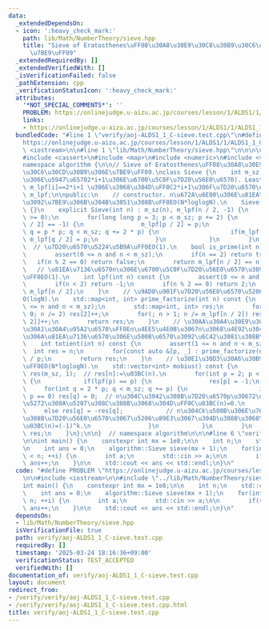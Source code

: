 ```yaml
---
data:
  _extendedDependsOn:
  - icon: ':heavy_check_mark:'
    path: lib/Math/NumberTheory/sieve.hpp
    title: "Sieve of Eratosthenes\uFF08\u30A8\u30E9\u30C8\u30B9\u30C6\u30CD\u30B9\u306E\
      \u7BE9\uFF09"
  _extendedRequiredBy: []
  _extendedVerifiedWith: []
  _isVerificationFailed: false
  _pathExtension: cpp
  _verificationStatusIcon: ':heavy_check_mark:'
  attributes:
    '*NOT_SPECIAL_COMMENTS*': ''
    PROBLEM: https://onlinejudge.u-aizu.ac.jp/courses/lesson/1/ALDS1/1/ALDS1_1_C
    links:
    - https://onlinejudge.u-aizu.ac.jp/courses/lesson/1/ALDS1/1/ALDS1_1_C
  bundledCode: "#line 1 \"verify/aoj-ALDS1_1_C-sieve.test.cpp\"\n#define PROBLEM \"\
    https://onlinejudge.u-aizu.ac.jp/courses/lesson/1/ALDS1/1/ALDS1_1_C\"\n\n#include\
    \ <iostream>\n\n#line 1 \"lib/Math/NumberTheory/sieve.hpp\"\n\n\n\n#include <algorithm>\n\
    #include <cassert>\n#include <map>\n#include <numeric>\n#include <vector>\n\n\
    namespace algorithm {\n\n// Sieve of Eratosthenes\uFF08\u30A8\u30E9\u30C8\u30B9\
    \u30C6\u30CD\u30B9\u306E\u7BE9\uFF09.\nclass Sieve {\n    int m_sz;\n    // m_lpf[i]:=(\u6B63\
    \u306E\u5947\u65702*i+1\u306E\u6700\u5C0F\u7D20\u56E0\u6570). Least prime factor.\
    \ m_lpf[i]==2*i+1 \u306E\u3068\u304D\uFF0C2*i+1\u306F\u7D20\u6570\uFF0E\n    std::vector<int>\
    \ m_lpf;\n\npublic:\n    // constructor. n\u672A\u6E80\u306E\u81EA\u7136\u6570\
    \u3092\u7BE9\u306B\u304B\u3051\u308B\uFF0EO(N*loglogN).\n    Sieve() : Sieve(0)\
    \ {}\n    explicit Sieve(int n) : m_sz(n), m_lpf(n / 2, -1) {\n        assert(n\
    \ >= 0);\n        for(long long p = 3; p < m_sz; p += 2) {\n            if(m_lpf[p\
    \ / 2] == -1) {\n                m_lpf[p / 2] = p;\n                for(long long\
    \ q = p * p; q < m_sz; q += 2 * p) {\n                    if(m_lpf[q / 2] == -1)\
    \ m_lpf[q / 2] = p;\n                }\n            }\n        }\n    }\n\n  \
    \  // \u7D20\u6570\u5224\u5B9A\uFF0EO(1).\n    bool is_prime(int n) const {\n\
    \        assert(0 <= n and n < m_sz);\n        if(n == 2) return true;\n     \
    \   if(n % 2 == 0) return false;\n        return m_lpf[n / 2] == n;\n    }\n \
    \   // \u81EA\u7136\u6570n\u306E\u6700\u5C0F\u7D20\u56E0\u6570\u3092\u8FD4\u3059\
    \uFF0EO(1).\n    int lpf(int n) const {\n        assert(0 <= n and n < m_sz);\n\
    \        if(n < 2) return -1;\n        if(n % 2 == 0) return 2;\n        return\
    \ m_lpf[n / 2];\n    }\n    // \u9AD8\u901F\u7D20\u56E0\u6570\u5206\u89E3\uFF0E\
    O(logN).\n    std::map<int, int> prime_factorize(int n) const {\n        assert(1\
    \ <= n and n < m_sz);\n        std::map<int, int> res;\n        for(; n % 2 ==\
    \ 0; n /= 2) res[2]++;\n        for(; n > 1; n /= m_lpf[n / 2]) res[m_lpf[n /\
    \ 2]]++;\n        return res;\n    }\n    // \u30AA\u30A4\u30E9\u30FC\u306E\u30D5\
    \u30A1\u30A4\u95A2\u6570\uFF0En\u4EE5\u4E0B\u3067n\u3068\u4E92\u3044\u306B\u7D20\
    \u306A\u81EA\u7136\u6570\u306E\u500B\u6570\u3092\u6C42\u3081\u308B\uFF0EO(logN).\n\
    \    int totient(int n) const {\n        assert(1 <= n and n < m_sz);\n      \
    \  int res = n;\n        for(const auto &[p, _] : prime_factorize(n)) res -= res\
    \ / p;\n        return res;\n    }\n    // \u30E1\u30D3\u30A6\u30B9\u95A2\u6570\
    \uFF0EO(N*loglogN).\n    std::vector<int> mobius() const {\n        std::vector<int>\
    \ res(m_sz, 1);  // res[n]:=\u03BC(n).\n        for(int p = 2; p < m_sz; ++p)\
    \ {\n            if(lpf(p) == p) {\n                res[p] = -1;\n           \
    \     for(int q = 2 * p; q < m_sz; q += p) {\n                    if((q / p) %\
    \ p == 0) res[q] = 0;  // n\u304C\u3042\u308B\u7D20\u6570p\u30672\u56DE\u4EE5\u4E0A\
    \u5272\u308A\u5207\u308C\u308B\u3068\u304D\uFF0C\u03BC(n)=0.\n               \
    \     else res[q] = -res[q];            // n\u304Ck\u500B\u306E\u76F8\u7570\u306A\
    \u308B\u7D20\u56E0\u6570\u3067\u5206\u89E3\u3067\u304D\u308B\u3068\u304D\uFF0C\
    \u03BC(n)=(-1)^k.\n                }\n            }\n        }\n        return\
    \ res;\n    }\n};\n\n}  // namespace algorithm\n\n\n#line 6 \"verify/aoj-ALDS1_1_C-sieve.test.cpp\"\
    \n\nint main() {\n    constexpr int mx = 1e8;\n\n    int n;\n    std::cin >> n;\n\
    \n    int ans = 0;\n    algorithm::Sieve sieve(mx + 1);\n    for(int i = 0; i\
    \ < n; ++i) {\n        int a;\n        std::cin >> a;\n\n        if(sieve.is_prime(a))\
    \ ans++;\n    }\n\n    std::cout << ans << std::endl;\n}\n"
  code: "#define PROBLEM \"https://onlinejudge.u-aizu.ac.jp/courses/lesson/1/ALDS1/1/ALDS1_1_C\"\
    \n\n#include <iostream>\n\n#include \"../lib/Math/NumberTheory/sieve.hpp\"\n\n\
    int main() {\n    constexpr int mx = 1e8;\n\n    int n;\n    std::cin >> n;\n\n\
    \    int ans = 0;\n    algorithm::Sieve sieve(mx + 1);\n    for(int i = 0; i <\
    \ n; ++i) {\n        int a;\n        std::cin >> a;\n\n        if(sieve.is_prime(a))\
    \ ans++;\n    }\n\n    std::cout << ans << std::endl;\n}\n"
  dependsOn:
  - lib/Math/NumberTheory/sieve.hpp
  isVerificationFile: true
  path: verify/aoj-ALDS1_1_C-sieve.test.cpp
  requiredBy: []
  timestamp: '2025-03-24 18:16:36+09:00'
  verificationStatus: TEST_ACCEPTED
  verifiedWith: []
documentation_of: verify/aoj-ALDS1_1_C-sieve.test.cpp
layout: document
redirect_from:
- /verify/verify/aoj-ALDS1_1_C-sieve.test.cpp
- /verify/verify/aoj-ALDS1_1_C-sieve.test.cpp.html
title: verify/aoj-ALDS1_1_C-sieve.test.cpp
---
```

